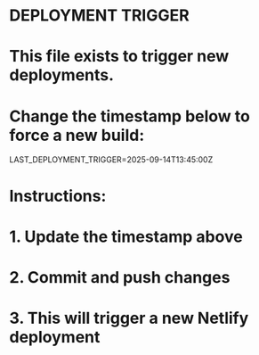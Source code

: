 # DEPLOYMENT TRIGGER
# This file exists to trigger new deployments.
# Change the timestamp below to force a new build:

LAST_DEPLOYMENT_TRIGGER=2025-09-14T13:45:00Z

# Instructions:
# 1. Update the timestamp above
# 2. Commit and push changes
# 3. This will trigger a new Netlify deployment